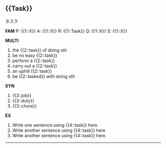 ## {{Task}}
タスク


**FAM**
P: {{1::X}}
A: {{1::X}}
R: {{1::Task}}
Q: {{1::X}}
S: {{1::X}}

**MULTI**
1. the {{2::task}} of doing sth
2. be no easy {{2::task}}
3. perform a {{2::task}}
4. carry out a {{2::task}}
5. an uphill {{2::task}}
6. be {{2::tasked}} with doing sth

**SYN**
1. {{3::job}}
2. {{3::duty}}
3. {{3::chore}}

**EX**
1. Write one sentence using {{4::task}} here. 
2. Write another sentence using {{4::task}} here.
3. Write another sentence using {{4::task}} here.
---
